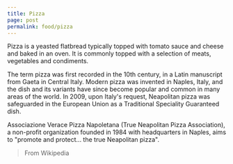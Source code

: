 ```yaml
---
title: Pizza
page: post
permalink: food/pizza
---
```


Pizza is a yeasted flatbread typically topped with tomato sauce and cheese and baked in an oven. It is commonly topped with a selection of meats, vegetables and condiments.

The term pizza was first recorded in the 10th century, in a Latin manuscript from Gaeta in Central Italy. Modern pizza was invented in Naples, Italy, and the dish and its variants have since become popular and common in many areas of the world.
In 2009, upon Italy's request, Neapolitan pizza was safeguarded in the European Union as a Traditional Speciality Guaranteed dish.

Associazione Verace Pizza Napoletana (True Neapolitan Pizza Association), a non-profit organization founded in 1984 with headquarters in Naples, aims to "promote and protect... the true Neapolitan pizza".

> From Wikipedia

